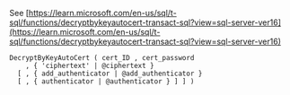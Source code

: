 See [https://learn.microsoft.com/en-us/sql/t-sql/functions/decryptbykeyautocert-transact-sql?view=sql-server-ver16](https://learn.microsoft.com/en-us/sql/t-sql/functions/decryptbykeyautocert-transact-sql?view=sql-server-ver16)
```
DecryptByKeyAutoCert ( cert_ID , cert_password   
    , { 'ciphertext' | @ciphertext }  
  [ , { add_authenticator | @add_authenticator }   
  [ , { authenticator | @authenticator } ] ] )
```
